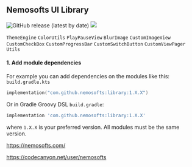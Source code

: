 ## Nemosofts UI Library
![GitHub release (latest by date)](https://img.shields.io/github/v/release/nemosofts/library)
<a href="https://github.com/nemosofts/library">
    <img src="https://komarev.com/ghpvc/?username=nemosofts&style=flat">
</a>

`ThemeEngine`
`ColorUtils`
`PlayPauseView`
`BlurImage`
`CustomImageView`
`CustomCheckBox`
`CustomProgressBar`
`CustomSwitchButton`
`CustomViewPager`
`Utils`

#### 1. Add module dependencies
For example you can add dependencies on the modules like this:
`build.gradle.kts`


```kotlin
implementation("com.github.nemosofts:library:1.X.X")
```

Or in Gradle Groovy DSL `build.gradle`:

```groovy
implementation 'com.github.nemosofts:library:1.X.X'
```
where `1.X.X` is your preferred version. All modules must be the same version.

https://nemosofts.com/

https://codecanyon.net/user/nemosofts
